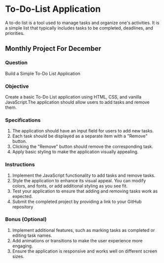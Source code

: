 # To-Do-List Application
A to-do list is a tool used to manage tasks and organize one's activities. It is a simple list that typically includes tasks to be completed, deadlines, and priorities. 

## Monthly Project For December
### Question
Build a Simple To-Do List Application

### Objective 
Create a basic To-Do List application using HTML, CSS, and vanilla JavaScript.The application should allow users to add tasks and remove them.

### Specifications
1. The application should have an input field for users to add new tasks.
2. Each task should be displayed as a separate item with a "Remove" button.
3. Clicking the "Remove" button should remove the corresponding task.
4. Apply basic styling to make the application visually appealing.

### Instructions
1. Implement the JavaScript functionality to add tasks and remove tasks.
2. Style the application to enhance its visual appeal. You can modify colors, and fonts, or add additional styling as you see fit.
3. Test your application to ensure that adding and removing tasks work as expected.
4. Submit the completed project by providing a link to your GitHub repository

### Bonus (Optional)
1. Implement additional features, such as marking tasks as completed or editing task names.
2. Add animations or transitions to make the user experience more engaging.
3. Ensure the application is responsive and works well on different screen sizes.

